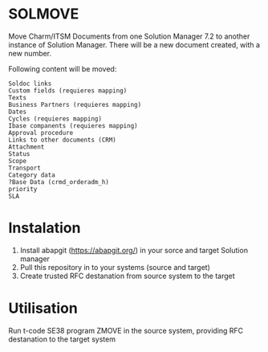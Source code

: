 # SOLMOVE
Move Charm/ITSM Documents from one Solution Manager 7.2 to another instance of Solution Manager. 
There will be a new document created, with a new number.

Following content will be moved:

    Soldoc links
    Custom fields (requieres mapping)
    Texts
    Business Partners (requieres mapping)
    Dates
    Cycles (requieres mapping)
    Ibase companents (requieres mapping)
    Approval procedure
    Links to other documents (CRM)
    Attachment
    Status
    Scope
    Transport
    Category data
    ?Base Data (crmd_orderadm_h)
    priority
    SLA

# Instalation
1) Install abapgit (https://abapgit.org/) in your sorce and target Solution manager
2) Pull this repository in to your systems (source and target)
3) Create trusted RFC destanation from source system to the target

# Utilisation
Run t-code SE38 program ZMOVE in the source system, providing RFC destanation to the target system 
